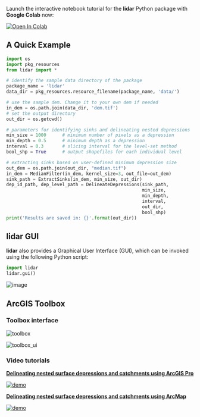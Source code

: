 Launch the interactive notebook tutorial for the **lidar** Python
package with **Google Colab** now:

[![Open In Colab](https://colab.research.google.com/assets/colab-badge.svg)](https://colab.research.google.com/github/giswqs/lidar/blob/master/examples/lidar_colab.ipynb)

## A Quick Example

```python
import os
import pkg_resources
from lidar import *

# identify the sample data directory of the package
package_name = 'lidar'
data_dir = pkg_resources.resource_filename(package_name, 'data/')

# use the sample dem. Change it to your own dem if needed
in_dem = os.path.join(data_dir, 'dem.tif')
# set the output directory
out_dir = os.getcwd()

# parameters for identifying sinks and delineating nested depressions
min_size = 1000      # minimum number of pixels as a depression
min_depth = 0.5      # minimum depth as a depression
interval = 0.3       # slicing interval for the level-set method
bool_shp = True      # output shapefiles for each individual level

# extracting sinks based on user-defined minimum depression size
out_dem = os.path.join(out_dir, "median.tif")
in_dem = MedianFilter(in_dem, kernel_size=3, out_file=out_dem)
sink_path = ExtractSinks(in_dem, min_size, out_dir)
dep_id_path, dep_level_path = DelineateDepressions(sink_path, 
                                                   min_size, 
                                                   min_depth, 
                                                   interval, 
                                                   out_dir, 
                                                   bool_shp)
print('Results are saved in: {}'.format(out_dir))
```
## lidar GUI

**lidar** also provides a Graphical User Interface (GUI), which can be
invoked using the following Python script:

```python
import lidar
lidar.gui()
```

![image](https://i.imgur.com/6hLGeV5.png)


## ArcGIS Toolbox

### Toolbox interface

![toolbox](https://raw.githubusercontent.com/giswqs/lidar/master/images/toolbox_0.png)

![toolbox_ui](https://raw.githubusercontent.com/giswqs/lidar/master/images/toolbox_ui.png)

### Video tutorials

[**Delineating nested surface depressions and catchments using ArcGIS Pro**](https://youtu.be/PpF8sfvCATE)

[![demo](http://img.youtube.com/vi/W9PFHNV3cT0/0.jpg)](http://www.youtube.com/watch?v=W9PFHNV3cT0)

[**Delineating nested surface depressions and catchments using ArcMap**](https://youtu.be/PpF8sfvCATE)

[![demo](http://img.youtube.com/vi/PpF8sfvCATE/0.jpg)](http://www.youtube.com/watch?v=PpF8sfvCATE)


